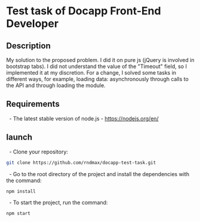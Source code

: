 # Test task of Docapp Front-End Developer

## Description

My solution to the proposed problem. I did it on pure js (jQuery is involved in bootstrap tabs).
I did not understand the value of the "Timeout" field, so I implemented it at my discretion.
For a change, I solved some tasks in different ways, for example, loading data: asynchronously through calls to the API and through loading the module.

## Requirements

  - The latest stable version of node.js - https://nodejs.org/en/

## launch

  - Clone your repository:
```sh
git clone https://github.com/rndmax/docapp-test-task.git
```
  - Go to the root directory of the project and install the dependencies with the command:
```sh
npm install
```
  - To start the project, run the command:
```sh
npm start
```

